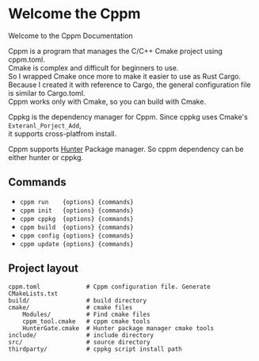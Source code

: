 # Welcome the Cppm

Welcome to the Cppm Documentation

Cppm is a program that manages the C/C++ Cmake project using cppm.toml.  
Cmake is complex and difficult for beginners to use.  
So I wrapped Cmake once more to make it easier to use as Rust Cargo.  
Because I created it with reference to Cargo, the general configuration file is similar to Cargo.toml.  
Cppm works only with Cmake, so you can build with Cmake.

Cppkg is the dependency manager for Cppm. Since cppkg uses Cmake's `Exteranl_Porject_Add`,  
it supports cross-platfrom install.

Cppm supports [Hunter](https://github.com/ruslo/hunter) Package manager. So cppm dependency can be either hunter or cppkg.

## Commands
* `cppm run    {options} {commands}`  
* `cppm init   {options} {commands}`  
* `cppm cppkg  {options} {commands}`  
* `cppm build  {options} {commands}`  
* `cppm config {options} {commands}`  
* `cppm update {options} {commands}`  

## Project layout

    cppm.toml             # Cppm configuration file. Generate CMakeLists.txt
    build/                # build directory
    cmake/                # cmake files
        Modules/          # Find cmake files
        cppm_tool.cmake   # cppm cmake tools
        HunterGate.cmake  # Hunter package manager cmake tools
    include/              # include directory
    src/                  # source directory
    thirdparty/           # cppkg script install path


